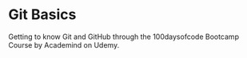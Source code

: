 # Git Basics

Getting to know Git and GitHub through the 100daysofcode Bootcamp Course by Academind on Udemy.
